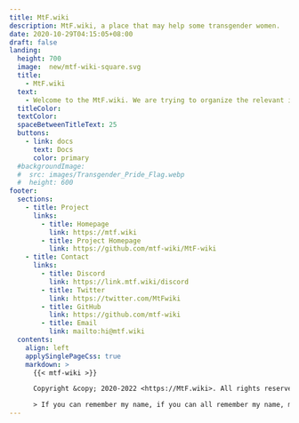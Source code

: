 ```yaml
---
title: MtF.wiki
description: MtF.wiki, a place that may help some transgender women.
date: 2020-10-29T04:15:05+08:00
draft: false
landing:
  height: 700
  image:  new/mtf-wiki-square.svg
  title:
    - MtF.wiki
  text:
    - Welcome to the MtF.wiki. We are trying to organize the relevant information of transgender women to provide you with better help~
  titleColor:
  textColor:
  spaceBetweenTitleText: 25
  buttons:
    - link: docs
      text: Docs
      color: primary
  #backgroundImage:
  #  src: images/Transgender_Pride_Flag.webp
  #  height: 600
footer:
  sections:
    - title: Project
      links:
        - title: Homepage
          link: https://mtf.wiki
        - title: Project Homepage
          link: https://github.com/mtf-wiki/MtF-wiki
    - title: Contact
      links:
        - title: Discord
          link: https://link.mtf.wiki/discord
        - title: Twitter
          link: https://twitter.com/MtFwiki
        - title: GitHub
          link: https://github.com/mtf-wiki
        - title: Email
          link: mailto:hi@mtf.wiki
  contents:
    align: left
    applySinglePageCss: true
    markdown: >
      {{< mtf-wiki >}}

      Copyright &copy; 2020-2022 <https://MtF.wiki>. All rights reserved.

      > If you can remember my name, if you can all remember my name, maybe I or "we", will be able to live freely one day.
---
```

